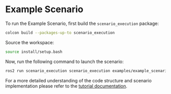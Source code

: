# Example Scenario

To run the Example Scenario, first build the `scenario_execution` package:

```bash
colcon build --packages-up-to scenario_execution
```

Source the workspace:

```bash
source install/setup.bash
```

Now, run the following command to launch the scenario:

```bash
ros2 run scenario_execution scenario_execution examples/example_scenario/hello_world.osc
```

For a more detailed understanding of the code structure and scenario implementation please refer to the [tutorial documentation](https://cps-test-lab.github.io/scenario-execution/tutorials.html).
